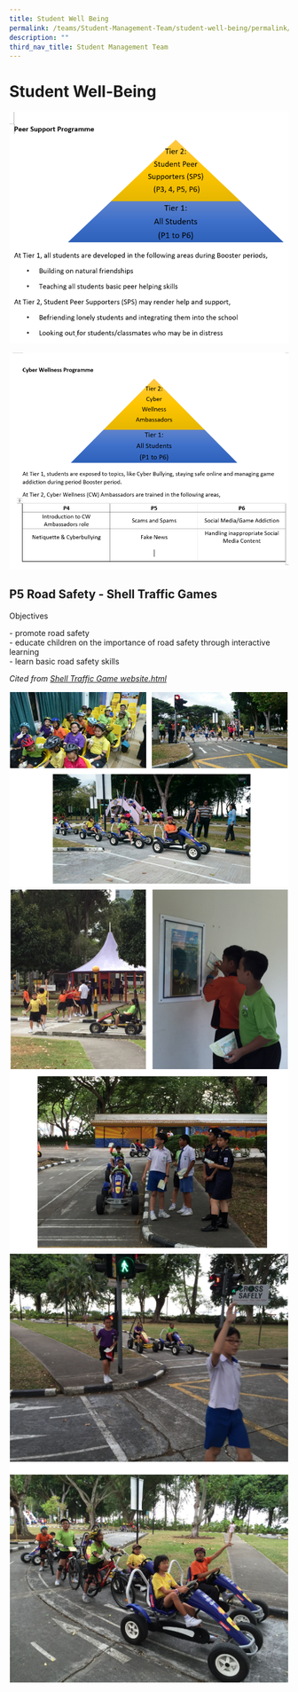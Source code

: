 ```yaml
---
title: Student Well Being
permalink: /teams/Student-Management-Team/student-well-being/permalink/
description: ""
third_nav_title: Student Management Team
---
```

Student Well-Being
==================
![](/images/wb1.png)

![](/images/wb2.png)

P5 Road Safety - Shell Traffic Games
------------------------------------

Objectives

\- promote road safety   
\- educate children on the importance of road safety through interactive learning   
\- learn basic road safety skills

_Cited from [Shell Traffic Game website.html](https://www.shell.com.sg/sustainability/communities/shell-traffic-games.html#vanity-aHR0cHM6Ly93d3cuc2hlbGwuY29tLnNnL2Vudmlyb25tZW50LXNvY2lldHkvc2hlbGwtaW4tdGhlLXNvY2lldHkvc2hlbGwtY29tbXVuaXR5LXByb2dyYW1tZXMvcm9hZC1zYWZldHkuaHRtbA)_

![](/images/well1.png)
![](/images/well2.png)
![](/images/well3.png)